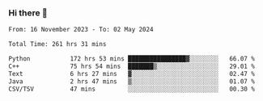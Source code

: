 ### Hi there 👋

<!--
**floyiac/floyiac** is a ✨ _special_ ✨ repository because its `README.md` (this file) appears on your GitHub profile.

Here are some ideas to get you started:

- 🔭 I’m currently working on ...
- 🌱 I’m currently learning ...
- 👯 I’m looking to collaborate on ...
- 🤔 I’m looking for help with ...
- 💬 Ask me about ...
- 📫 How to reach me: ...
- 😄 Pronouns: ...
- ⚡ Fun fact: ...
-->

<!--START_SECTION:waka-->

```txt
From: 16 November 2023 - To: 02 May 2024

Total Time: 261 hrs 31 mins

Python           172 hrs 53 mins ████████████████▓░░░░░░░░   66.07 %
C++              75 hrs 54 mins  ███████▒░░░░░░░░░░░░░░░░░   29.01 %
Text             6 hrs 27 mins   ▓░░░░░░░░░░░░░░░░░░░░░░░░   02.47 %
Java             2 hrs 47 mins   ▒░░░░░░░░░░░░░░░░░░░░░░░░   01.07 %
CSV/TSV          47 mins         ░░░░░░░░░░░░░░░░░░░░░░░░░   00.30 %
```

<!--END_SECTION:waka-->
